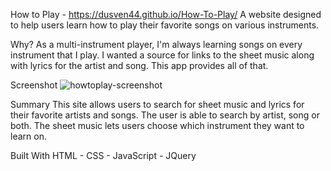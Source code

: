 How to Play - https://dusven44.github.io/How-To-Play/
A website designed to help users learn how to play their favorite songs on various instruments.

Why?
As a multi-instrument player, I'm always learning songs on every instrument that I play. I wanted a source for links to the sheet music along with lyrics for the artist and song. This app provides all of that.

Screenshot
![howtoplay-screenshot](https://user-images.githubusercontent.com/62815629/81700395-382b7500-942e-11ea-93c0-abc99dc5f2c0.png)

Summary
This site allows users to search for sheet music and lyrics for their favorite artists and songs. The user is able to search by artist, song or both. The sheet music lets users choose which instrument they want to learn on.

Built With
HTML - CSS - JavaScript - JQuery